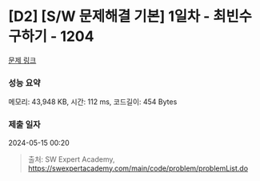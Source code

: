 # [D2] [S/W 문제해결 기본] 1일차 - 최빈수 구하기 - 1204 

[문제 링크](https://swexpertacademy.com/main/code/problem/problemDetail.do?contestProbId=AV13zo1KAAACFAYh) 

### 성능 요약

메모리: 43,948 KB, 시간: 112 ms, 코드길이: 454 Bytes

### 제출 일자

2024-05-15 00:20



> 출처: SW Expert Academy, https://swexpertacademy.com/main/code/problem/problemList.do